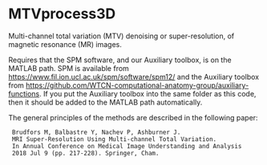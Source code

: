 # MTVprocess3D

Multi-channel total variation (MTV) denoising or super-resolution, of magnetic resonance (MR) images. 

Requires that the SPM software, and our Auxiliary toolbox, is on the MATLAB path. SPM is available from
https://www.fil.ion.ucl.ac.uk/spm/software/spm12/ and the Auxiliary toolbox from https://github.com/WTCN-computational-anatomy-group/auxiliary-functions. If you put the Auxiliary toolbox into the same folder as this code, then it should be added to the MATLAB path automatically.

The general principles of the methods are described in the following paper:

     Brudfors M, Balbastre Y, Nachev P, Ashburner J.
     MRI Super-Resolution Using Multi-channel Total Variation.
     In Annual Conference on Medical Image Understanding and Analysis
     2018 Jul 9 (pp. 217-228). Springer, Cham.
